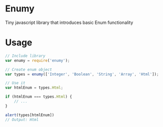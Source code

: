 # Enumy
Tiny javascript library that introduces basic Enum functionality

# Usage

````js
// Include library
var enumy = require('enumy');

// Create enum object
var types = enumy(['Integer', 'Boolean', 'String', 'Array', 'Html']);

// Use it
var htmlEnum = types.Html;

if (htmlEnum === types.Html) {
    // ...
}

alert(types[htmlEnum])
// Output: Html
````